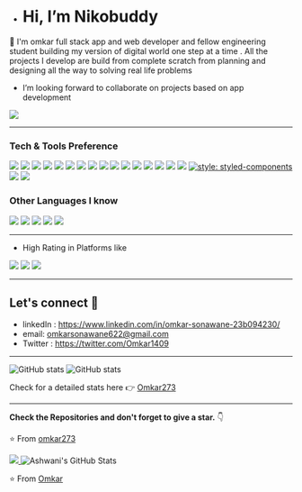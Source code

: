 - # Hi, I’m Nikobuddy

👀 I'm omkar full stack app and web developer and fellow engineering student building my version of digital world one step at a time . All the projects I develop are build from complete scratch from planning and designing all the way to solving real life problems
- I’m looking forward to collaborate on projects based on app development
      
<img src="https://img.shields.io/github/followers/nikobuddy?label=Follow" style=" float:left, margin-right:10px" />


---


### Tech & Tools Preference

<img src = "https://img.shields.io/badge/-HTML5-E34F26?style=flat&logo=html5&logoColor=white"> <img src = "https://img.shields.io/badge/-CSS3-1572B6?style=flat&logo=css3&logoColor=white">
<img src="https://img.shields.io/badge/-JavaScript-eed718?style=flat&logo=javascript&logoColor=ffffff">
<img src="https://img.shields.io/badge/-Sass-cc6699?style=flat&logo=sass&logoColor=ffffff">
<img src="https://img.shields.io/badge/-React-000000?style=flat&logo=react&logoColor=00c8ff">
<img src="https://img.shields.io/badge/-MongoDB-4DB33D?style=flat&logo=mongodb&logoColor=FFFFFF">
<img src="https://img.shields.io/badge/-MySQL-F29111?style=flat&logo=mysql&logoColor=FFFFFF">
<img src="https://img.shields.io/badge/-Node.js-3C873A?style=flat&logo=Node.js&logoColor=white">
<img src="https://img.shields.io/badge/-Firebase-FFA611?style=flat&logo=firebase&logoColor=FFFFFF">
<img src="http://img.shields.io/badge/-Google%20Cloud%20Platform-4285F4?style=flat&logo=google%20cloud&logoColor=white">
<img src="https://img.shields.io/badge/-Progressive Web Apps-5A0FC8?style=flat">
<img src="http://img.shields.io/badge/-Git-F1502F?style=flat&logo=git&logoColor=FFFFFF">
<img src="http://img.shields.io/badge/-Github-000000?style=flat&logo=github&logoColor=FFFFFF">
<img src="http://img.shields.io/badge/-VS%20Code-007ACC?style=flat&logo=visual%20studio%20code&logoColor=white">
<img src="http://img.shields.io/badge/-Heroku-430098?style=flat&logo=heroku&logoColor=white">
<img src="http://img.shields.io/badge/-Vercel-black?style=flat&logo=vercel&logoColor=white">
[![style: styled-components](https://img.shields.io/badge/style-%F0%9F%92%85%20styled--components-orange.svg?colorB=daa357&colorA=db748e)](https://github.com/styled-components/styled-components)
<img src ="https://img.shields.io/badge/Express.js-000000?style=for-the-badge&logo=express&logoColor=white">
<img src="https://img.shields.io/badge/Material%20UI-007FFF?style=for-the-badge&logo=mui&logoColor=white">


### Other Languages I know
<img src="http://img.shields.io/badge/-Java-F89820?style=flat&logo=java&logoColor=white"> <img src="https://img.shields.io/badge/-C%20&%20C++-659ad2?style=flat&logo=c%2B%2B&logoColor=ffffff"> <img src="https://img.shields.io/badge/-Python-black?style=flat&logo=python&logoColor=white"> 
<img src ="https://img.shields.io/badge/Dart-0175C2?style=for-the-badge&logo=dart&logoColor=white">
<img  src="https://img.shields.io/badge/Kotlin-0095D5?&style=for-the-badge&logo=kotlin&logoColor=white">


---
- High Rating in Platforms like
<img src="https://img.shields.io/badge/Codechef-%23B92B27.svg?&style=for-the-badge&logo=Codechef&logoColor=white">
<img src="https://img.shields.io/badge/-Hackerrank-2EC866?style=for-the-badge&logo=HackerRank&logoColor=white">
<img src="https://img.shields.io/badge/-LeetCode-FFA116?style=for-the-badge&logo=LeetCode&logoColor=black">

---
##  Let's connect :speech_balloon:
- linkedIn : https://www.linkedin.com/in/omkar-sonawane-23b094230/
- email: omkarsonawane622@gmail.com
- Twitter  : https://twitter.com/Omkar1409

---
![GitHub stats](https://github-readme-stats.vercel.app/api?username=omkar273&show_icons=true&hide_border=true)
![GitHub stats](https://github-readme-streak-stats.herokuapp.com/?user=omkar273)


Check for a detailed stats here :point_right: [Omkar273](https://nikobuddy.io/omkar273)

---


**Check the Repositories and don't forget to give a star.** 👇

:star: From [omkar273](https://github.com/nikobuddy)

<a href="https://github.com/omkar273">
  <img src="https://github-readme-stats.vercel.app/api/top-langs/?username=omkar273&theme=radical&hide=glsl,python" />
</a>



<img src="https://github-readme-stats.vercel.app/api?username=omkar273&&show_icons=true&theme=radical&line_height=27&v=5" alt="Ashwani's GitHub Stats" />


⭐️ From [Omkar](https://github.com/nikobuddy)
